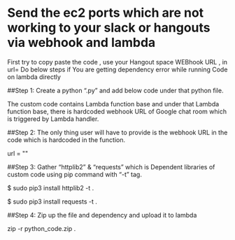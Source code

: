 # Send the ec2 ports which are not working to your slack or hangouts via webhook and lambda 
First try to copy paste the code , use your Hangout space WEBhook URL , in url=
Do below steps if You are getting dependency error while running Code on lambda directly 

##Step 1: Create a python “<NAME>.py” and add below code under that python file.

The custom code contains Lambda function base and under that Lambda function base, there is hardcoded webhook URL of Google chat room which is triggered by Lambda handler.

##Step 2: The only thing user will have to provide is the webhook URL in the code which is hardcoded in the function.

url = "<WEBHOOK-URL>"

##Step 3: Gather “httplib2” & “requests” which is Dependent libraries of custom code using pip command with “-t” tag.

$ sudo pip3 install httplib2 -t .

$ sudo pip3 install requests -t .

##Step 4:
Zip up the file and dependency and upload it to lambda

zip -r python_code.zip .
